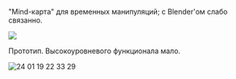 "Mind-карта" для временных манипуляций; с Blender'ом слабо связанно.

![](https://github.com/ugorek000/TimeNodeTree/assets/120259754/82e185ed-cc20-42d4-b077-c8c30b438003)

Прототип. Высокоуровневого функционала мало.

![24 01 19  22 33 29](https://github.com/ugorek000/TimeNodeTree/assets/120259754/77588c2f-4968-4f41-8cf5-9952abd47b27)
